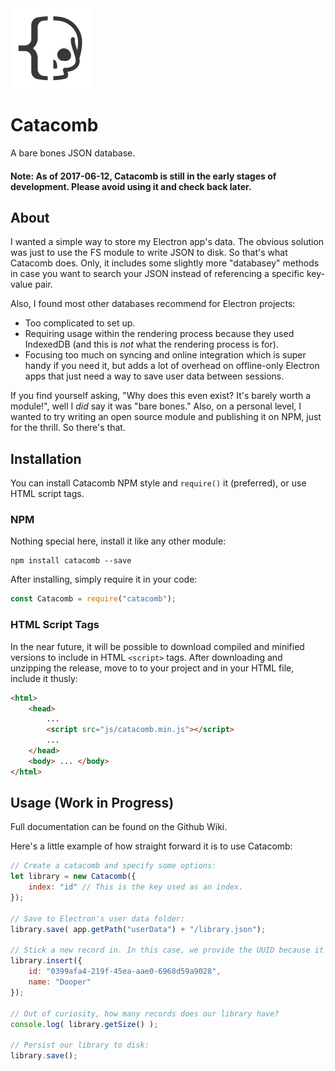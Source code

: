 <img width="128px" height="128px" src="https://github.com/ianpaschal/catacomb/raw/master/docs/logo.png" />

# Catacomb
A bare bones JSON database.

<!-- [![Github file size](https://img.shields.io/github/size/webcaetano/craft/build/craft.min.js.svg)]() -->

#### Note: As of 2017-06-12, Catacomb is still in the early stages of development. Please avoid using it and check back later.

## About
I wanted a simple way to store my Electron app's data. The obvious solution was just to use the FS module to write JSON to disk. So that's what Catacomb does. Only, it includes some slightly more "databasey" methods in case you want to search your JSON instead of referencing a specific key-value pair.

Also, I found most other databases recommend for Electron projects:
- Too complicated to set up.
- Requiring usage within the rendering process because they used IndexedDB (and this is _not_ what the rendering process is for).
- Focusing too much on syncing and online integration which is super handy if you need it, but adds a lot of overhead on offline-only Electron apps that just need a way to save user data between sessions.

If you find yourself asking, "Why does this even exist? It's barely worth a module!", well I _did_ say it was "bare bones." Also, on a personal level, I wanted to try writing an open source module and publishing it on NPM, just for the thrill. So there's that.

## Installation
You can install Catacomb NPM style and `require()` it (preferred), or use HTML script tags.

### NPM
Nothing special here, install it like any other module:
```
npm install catacomb --save
```
After installing, simply require it in your code:

```js
const Catacomb = require("catacomb");
```

### HTML Script Tags
In the near future, it will be possible to download compiled and minified versions to include in HTML `<script>` tags. After downloading and unzipping the release, move to to your project and in your HTML file, include it thusly:
```html
<html>
	<head>
		...
		<script src="js/catacomb.min.js"></script>
		...
	</head>
	<body> ... </body>
</html>
```



## Usage (Work in Progress)
Full documentation can be found on the Github Wiki.

Here's a little example of how straight forward it is to use Catacomb:
```js
// Create a catacomb and specify some options:
let library = new Catacomb({
	index: "id" // This is the key used as an index.
});

// Save to Electron's user data folder:
library.save( app.getPath("userData") + "/library.json");

// Stick a new record in. In this case, we provide the UUID because it's linked to something specific in our app. If it was not provided, Catacomb will generate a UUID itself, and return it.
library.insert({
	id: "0399afa4-219f-45ea-aae0-6968d59a9028",
	name: "Dooper"
});

// Out of curiosity, how many records does our library have?
console.log( library.getSize() );

// Persist our library to disk:
library.save();
```
